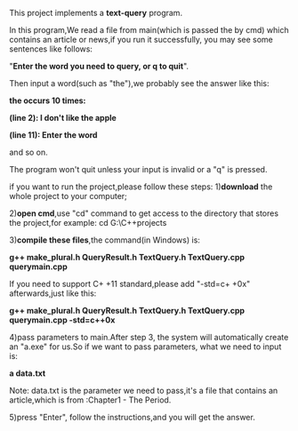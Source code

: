 This project implements a **text-query** program.

In this program,We read a file from main(which is passed the by cmd) which contains an article or news,if you run it successfully,
you may see some sentences like follows:

"**Enter the word you need to query, or q to quit**".

Then input a word(such as "the"),we probably see the answer like this:

**the occurs 10 times:**

**(line 2): I don't like the apple**

**(line 11): Enter the word**

and so on.

The program won't quit unless your input is invalid or a "q" is pressed.

if you want to run the project,please follow these steps:
1)**download** the whole project to your computer;

2)**open cmd**,use "cd" command to get access to  the directory that stores the project,for example:
cd G:\C++projects

3)**compile these files**,the command(in Windows) is:

**g++ make_plural.h QueryResult.h TextQuery.h TextQuery.cpp querymain.cpp**

If you need to support C+ +11 standard,please add "-std=c+ +0x" afterwards,just like this:

**g++ make_plural.h QueryResult.h TextQuery.h TextQuery.cpp querymain.cpp -std=c++0x**

4)pass parameters to main.After step 3, the system will automatically create an "a.exe" for us.So if we want to pass parameters,
what we need to input is:

**a data.txt**

Note: data.txt is the parameter we need to pass,it's a file that contains an article,which is from <A Tale of Two Cities>:Chapter1 - The Period.

5)press "Enter", follow the instructions,and you will get the answer.
